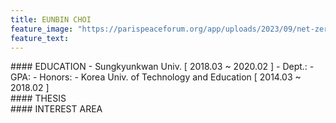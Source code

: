 ```yaml
---
title: EUNBIN CHOI
feature_image: "https://parispeaceforum.org/app/uploads/2023/09/net-zero-space-initiative-1-1536x864.jpg"
feature_text: 
---
```


<section>
#### EDUCATION
- Sungkyunkwan Univ. [ 2018.03 ~ 2020.02 ] 
  - Dept.: 
  - GPA:
  - Honors:
- Korea Univ. of Technology and Education [ 2014.03 ~ 2018.02 ]
</section>

<section>
#### THESIS
</section>

<section>
#### INTEREST AREA
</section>